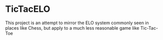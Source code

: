 # TicTacELO

This project is an attempt to mirror the ELO system commonly seen in places like Chess, but apply to a much less reasonable game like Tic-Tac-Toe